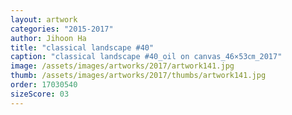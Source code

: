 ```yaml
---
layout: artwork
categories: "2015-2017"
author: Jihoon Ha
title: "classical landscape #40"
caption: "classical landscape #40_oil on canvas_46×53㎝_2017"
image: /assets/images/artworks/2017/artwork141.jpg
thumb: /assets/images/artworks/2017/thumbs/artwork141.jpg
order: 17030540
sizeScore: 03
---
```

